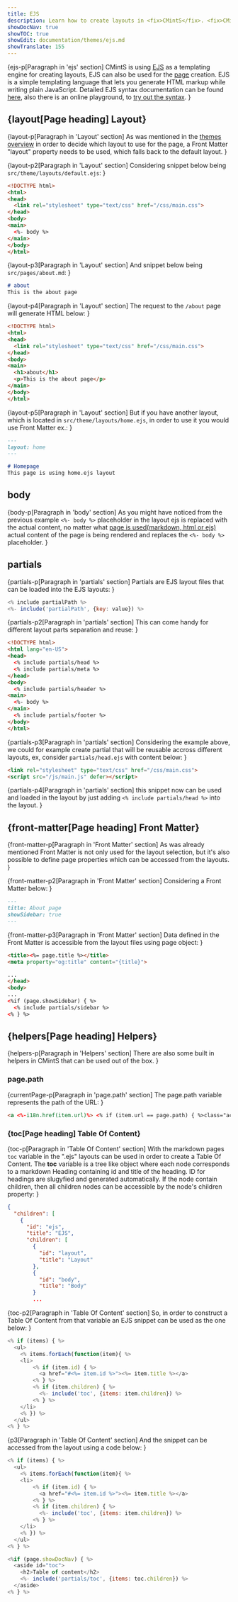 ```yaml
---
title: EJS
description: Learn how to create layouts in <fix>CMintS</fix>. <fix>CMintS</fix> is using ejs as a templating engine for creating layouts.
showDocNav: true
showTOC: true
showEdit: documentation/themes/ejs.md
showTranslate: 155
---
```


{ejs-p[Paragraph in 'ejs' section]
<fix>CMintS</fix> is using <a href="http://ejs.co/" target="_blank" rel="noopener">EJS</a> as a templating
engine for creating layouts, EJS can also be used for the
[page](/documentation/pages#ejs) creation. EJS is a simple templating language
that lets you generate HTML markup while writing plain JavaScript. Detailed EJS
syntax documentation can be found <a
href="https://github.com/mde/ejs/blob/master/docs/syntax.md"
target="_blank" rel="noopener">here</a>, also there is an online playground, to <a
href="https://ionicabizau.github.io/ejs-playground/" target="_blank" rel="noopener">try out the
syntax</a>.
}

## {layout[Page heading] Layout}

{layout-p[Paragraph in 'Layout' section]
As was mentioned in the [themes overview](/documentation/themes#layouts) in
order to decide which layout to use for the page, a Front Matter "layout"
property needs to be used, which falls back to the default layout.
}

{layout-p2[Paragraph in 'Layout' section]
Considering snippet below being <fix>`src/theme/layouts/default.ejs`</fix>:
}

```html
<!DOCTYPE html>
<html>
<head>
  <link rel="stylesheet" type="text/css" href="/css/main.css">
</head>
<body>
<main>
  <%- body %>
</main>
</body>
</html>
```

{layout-p3[Paragraph in 'Layout' section]
And snippet below being <fix>`src/pages/about.md`</fix>:
}

```markdown
# about
This is the about page
```

{layout-p4[Paragraph in 'Layout' section]
The request to the <fix>`/about`</fix> page will generate HTML below:
}

```html
<!DOCTYPE html>
<html>
<head>
  <link rel="stylesheet" type="text/css" href="/css/main.css">
</head>
<body>
<main>
  <h1>about</h1>
  <p>This is the about page</p>
</main>
</body>
</html>
```

{layout-p5[Paragraph in 'Layout' section]
But if you have another layout, which is located in
<fix>`src/theme/layouts/home.ejs`</fix>, in order to use it you would use Front Matter
ex.:
}

```markdown
---
layout: home
---

# Homepage
This page is using home.ejs layout
```

## body

{body-p[Paragraph in 'body' section]
As you might have noticed from the previous example <fix>`<%- body %>`</fix>
placeholder in the layout ejs is replaced with the actual content, no matter
what [page is used(markdown, html or ejs)](/documentation/pages) actual content
of the page is being rendered and replaces the <fix>`<%- body %>`</fix>
placeholder.
}

## partials

{partials-p[Paragraph in 'partials' section]
Partials are EJS layout files that can be loaded into the EJS layouts:
}

```javascript
<% include partialPath %>
<%- include('partialPath', {key: value}) %>
```

{partials-p2[Paragraph in 'partials' section]
This can come handy for different layout parts separation and reuse:
}

```HTML
<!DOCTYPE html>
<html lang="en-US">
<head>
  <% include partials/head %>
  <% include partials/meta %>
</head>
<body>
  <% include partials/header %>
<main>
  <%- body %>
</main>
  <% include partials/footer %>
</body>
</html>
```

{partials-p3[Paragraph in 'partials' section]
Considering the example above, we could for example create partial that will be
reusable accross different layouts, ex, consider <fix>`partials/head.ejs`</fix> with
content below:
}

```HTML
<link rel="stylesheet" type="text/css" href="/css/main.css">
<script src="/js/main.js" defer></script>
```

{partials-p4[Paragraph in 'partials' section] 
this snippet now can be used and loaded in the layout by just adding <fix>`<%
include partials/head %>`</fix> into the layout.
}

## {front-matter[Page heading] Front Matter}

{front-matter-p[Paragraph in 'Front Matter' section] 
As was already mentioned Front Matter is not only used for the layout selection,
but it's also possible to define page properties which can be accessed from the
layouts.
}

{front-matter-p2[Paragraph in 'Front Matter' section]
Considering a Front Matter below:
}

```markdown
---
title: About page
showSidebar: true
---
```

{front-matter-p3[Paragraph in 'Front Matter' section] 
Data defined in the Front Matter is accessible from the layout files using page object:
}

```html
<title><%= page.title %></title>
<meta property="og:title" content="{title}">

...
</head>
<body>
...
<%if (page.showSidebar) { %>
  <% include partials/sidebar %>
<% } %>
```

## {helpers[Page heading] Helpers}

{helpers-p[Paragraph in 'Helpers' section] 
There are also some built in helpers in <fix>CMintS</fix> that can be used out of the box.
}

### page.path

{currentPage-p[Paragraph in 'page.path' section] 
The <fix>page.path</fix> variable represents the path of the URL:
}

```HTML
<a <%-i18n.href(item.url)%> <% if (item.url == page.path) { %>class="active"<% } %>>
```

### {toc[Page heading] Table Of Content}

{toc-p[Paragraph in 'Table Of Content' section] 
With the markdown pages <fix>`toc`</fix> variable in the ".ejs" layouts can be
used in order to create a Table Of Content. The **toc** variable is a tree like
object where each node corresponds to a markdown Heading containing id and title
of the heading. ID for headings are slugyfied and generated automatically. If
the node contain children, then all children nodes can be accessible by the
node's children property:
}

```JSON
{
  "children": [
    {
      "id": "ejs",
      "title": "EJS",
      "children": [
        {
          "id": "layout",
          "title": "Layout"
        },
        {
          "id": "body",
          "title": "Body"
        }
        ...
```

{toc-p2[Paragraph in 'Table Of Content' section] 
So, in order to construct a Table Of Content from that variable an EJS snippet
can be used as the one below:
}

```javascript
<% if (items) { %>
  <ul>
    <% items.forEach(function(item){ %>
    <li>
        <% if (item.id) { %>
          <a href="#<%= item.id %>"><%= item.title %></a>
        <% } %>
        <% if (item.children) { %>
          <%- include('toc', {items: item.children}) %>
        <% } %>
    </li>
    <% }) %>
  </ul>
<% } %>
```

{p3[Paragraph in 'Table Of Content' section] 
And the snippet can be accessed from the layout using a code below:
}

```javascript
<% if (items) { %>
  <ul>
    <% items.forEach(function(item){ %>
    <li>
        <% if (item.id) { %>
          <a href="#<%= item.id %>"><%= item.title %></a>
        <% } %>
        <% if (item.children) { %>
          <%- include('toc', {items: item.children}) %>
        <% } %>
    </li>
    <% }) %>
  </ul>
<% } %>
```

```javascript
<%if (page.showDocNav) { %>
  <aside id="toc">
    <h2>Table of content</h2>
    <%- include('partials/toc', {items: toc.children}) %> 
  </aside>
<% } %>
```
